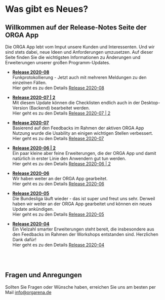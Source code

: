 # Was gibt es Neues?

## Willkommen auf der Release-Notes Seite der ORGA App
Die ORGA App lebt vom Imput unsere Kunden und Interessenten. Und wir sind stets dabei, neue Ideen und Anforderungen umzusetzen. Auf dieser Seite finden Sie die wichtigsten Informationen zu Änderungen und Erweiterungen unserer großen Programm-Updates.

- **[Release 2020-08](Release_2020-08/)** <br>
Funkprotokollierung - Jetzt auch mit mehreren Meldungen zu den einzelnen Fällen. <br>
Hier geht es zu den Details [Release 2020-08](Release_2020-08/)

- **[Release 2020-07 | 2](Release_2020-07_2/)** <br>
Mit diesem Update können die Checklisten endlich auch in der Desktop-Version (Backend) bearbeitet werden. <br>
Hier geht es zu den Details [Release 2020-07 | 2](Release_2020-07_2/)

- **[Release 2020-07](Release_2020-07/)** <br>
Basierend auf den Feedbacks im Rahmen der aktiven ORGA App Nutzung wurde die Usability an einigen wichtigen Stellen verbessert. <br>
Hier geht es zu den Details [Release 2020-07](Release_2020-07/)

- **[Release 2020-06 | 2](Release_2020-06_2/)** <br>
Ein paar kleine aber feine Erweiterungen, die der ORGA App und damit natürlich in erster Linie den Anwendern gut tun werden. <br>
Hier geht es zu den Details [Release 2020-06 | 2](Release_2020-06_2/)

- **[Release 2020-06](Release_2020-06/)** <br>
Wir haben weiter an der ORGA App gearbeitet. <br>
Hier geht es zu den Details [Release 2020-06](Release_2020-06/)

- **[Release 2020-05](Release_2020-05/)** <br>
Die Bundesliga läuft wieder - das ist super und freut uns sehr. Derweil haben wir weiter an der ORGA App gearbeitet und können ein neues Update ankündigen. <br>
Hier geht es zu den Details [Release 2020-05](Release_2020-05/)


- **[Release 2020-04](Release_2020-04/)** <br>
Ein Vielzahl smarter Erweiterungen steht bereit, die insbesondere aus den Feedbacks im Rahmen der Workshops entstanden sind. Herzlichen Dank dafür!<br>
Hier geht es zu den Details [Release 2020-04](Release_2020-04/)

<br>
<br>

## Fragen und Anregungen

Sollten Sie Fragen oder Wünsche haben, erreichen Sie uns am besten per Mail  [info@orgarena.de](mailto:info@orgarena.de) 
